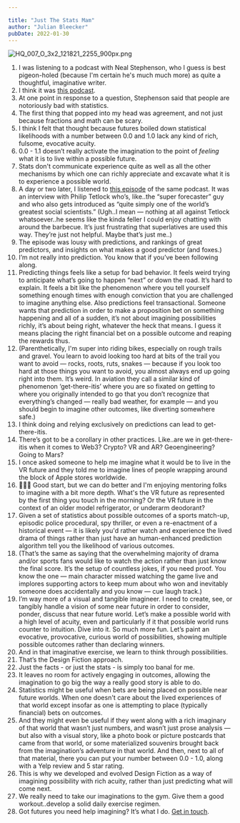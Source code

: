 ```yaml
---

title: "Just The Stats Mam"
author: "Julian Bleecker"
pubDate: 2022-01-30
---
```


![HQ_007_O_3x2_121821_2255_900px.png](/bd-images/just-the-stats-mam/just-the-stats-mam_47f53404-8e41-4de7-8f15-159ac13a4fd1.png) 

1. I was listening to a podcast with Neal Stephenson, who I guess is best pigeon-holed (because I'm certain he's much much more) as quite a thoughtful, imaginative writer. 
2. I think it was [this podcast](https://conversationswithtyler.com/episodes/neal-stephenson/).
3. At one point in response to a question, Stephenson said that people are notoriously bad with statistics. 
4. The first thing that popped into my head was agreement, and not just because fractions and math can be scary.
5. I think I felt that thought because futures boiled down statistical likelihoods with a number between 0.0 and 1.0 lack any kind of rich, fulsome, evocative acuity.
6. 0.0 - 1.1 doesn’t really activate the imagination to the point of _feeling_ what it is to live within a possible future. 
7. Stats don't communicate experience quite as well as all the other mechanisms by which one can richly appreciate and excavate what it is to experience a possible world.
8. A day or two later, I listened to [this episode](https://conversationswithtyler.com/episodes/philip-e-tetlock/) of the same podcast. It was an interview with Philip Tetlock who’s, like..the “super forecaster” guy and who also gets introduced as “quite simply one of the world’s greatest social scientists.” (Ugh..I mean — nothing at all against Tetlock whatsoever..he seems like the kinda feller I could enjoy chatting with around the barbecue. It’s just frustrating that superlatives are used this way. They’re just not helpful. Maybe that’s just me..)
9. The episode was lousy with predictions, and rankings of great predictors, and insights on what makes a good predictor (and foxes.)
10. I’m not really into prediction. You know that if you’ve been following along.
11. Predicting things feels like a setup for bad behavior. It feels weird trying to anticipate what’s going to happen “next” or down the road. It’s hard to explain. It feels a bit like the phenomenon where you tell yourself something enough times with enough conviction that you are challenged to imagine anything else. Also predictions feel transactional. Someone wants that prediction in order to make a proposition bet on something happening and all of a sudden, it’s not about imagining possibilities richly, it’s about being right, whatever the heck that means. I guess it means placing the right financial bet on a possible outcome and reaping the rewards thus.
12. (Parenthetically, I'm super into riding bikes, especially on rough trails and gravel. You learn to avoid looking too hard at bits of the trail you want to avoid — rocks, roots, ruts, snakes — because if you look too hard at those things you want to avoid, you almost always end up going right into them. It’s weird. In aviation they call a similar kind of phenomenon ‘get-there-itis’ where you are so fixated on getting to where you originally intended to go that you don’t recognize that everything’s changed — really bad weather, for example — and you should begin to imagine other outcomes, like diverting somewhere safe.)
13. I think doing and relying exclusively on predictions can lead to get-there-itis. 
14. There’s got to be a corollary in other practices. Like..are we in get-there-itis when it comes to Web3? Crypto? VR and AR? Geoengineering? Going to Mars?
15. I once asked someone to help me imagine what it would be to live in the VR future and they told me to imagine lines of people wrapping around the block of Apple stores worldwide.
16. 🤷🏽‍♂️  Good start, but we can do better and I'm enjoying mentoring folks to imagine with a bit more depth. What's the VR future as represented by the first thing you touch in the morning? Or the VR future in the context of an older model refrigerator, or underarm deodorant?
17. Given a set of statistics about possible outcomes of a sports match-up, episodic police procedural, spy thriller, or even a re-enactment of a historical event — it is likely you'd rather watch and experience the lived drama of things rather than just have an human-enhanced prediction algorithm tell you the likelihood of various outcomes. 
18. (That’s the same as saying that the overwhelming majority of drama and/or sports fans would like to watch the action rather than just know the final score. It’s the setup of countless jokes, if you need proof. You know the one — main character missed watching the game live and implores supporting actors to keep mum about who won and inevitably someone does accidentally and you know — cue laugh track.)
19. I’m way more of a visual and tangible imagineer. I need to create, see, or tangibly handle a vision of some near future in order to consider, ponder, discuss that near future world. Let’s make a possible world with a high level of acuity, even and particularly if it that possible world runs counter to intuition. Dive into it. So much more fun. Let’s paint an evocative, provocative, curious world of possibilities, showing multiple possible outcomes rather than declaring winners. 
20. And in that imaginative exercise, we learn to think through possibilities. 
21. That’s the Design Fiction approach.
22. Just the facts - or just the stats - is simply too banal for me.
23. It leaves no room for actively engaging in outcomes, allowing the imagination to go big the way a really good story is able to do.
24. Statistics might be useful when bets are being placed on possible near future worlds. When one doesn't care about the lived experiences of that world except insofar as one is attempting to place (typically financial) bets on outcomes.
25. And they might even be useful if they went along with a rich imaginary of that world that wasn’t just numbers, and wasn’t just prose analysis — but also with a visual story, like a photo book or picture postcards that came from that world, or some materialized souvenirs brought back from the imagination’s adventure in that world. And then, next to all of that material, there you can put your number between 0.0 - 1.0, along with a Yelp review and 5 star rating.
26. This is why we developed and evolved Design Fiction as a way of imagining possibility with rich acuity, rather than just predicting what will come next.
27. We really need to take our imaginations to the gym. Give them a good workout..develop a solid daily exercise regimen. 
28. Got futures you need help imagining? It’s what I do. [Get in touch](https://www.julianbleecker.com/contact).